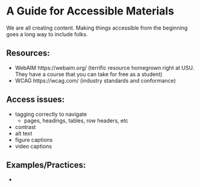 <h1>A Guide for Accessible Materials</h1>
We are all creating content.  Making things accessible from the beginning goes a long way to include folks. 

<h2>Resources:</h2>
<ul>
  <li>WebAIM https://webaim.org/ (terrific resource homegrown right at USU. They have a course that you can take for free as a student)</li>
  <li>WCAG https://wcag.com/ (industry standards and conformance)</li>
  </ul>

<h2>Access issues:</h2>
<ul>
<li>tagging correctly to navigate
  <ul> <li>pages, headings, tables, row headers, etc</li></ul>
<li>contrast</li>
<li>alt text</li>
<li>figure captions</li>
<li>video captions</li>
  </ul>
  
<h2>Examples/Practices:</h2>
<ul>
<li></li>
  </ul>
